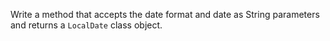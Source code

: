 Write a method that accepts the date format and date as String parameters and returns a `LocalDate` class object.